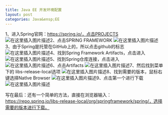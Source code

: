 ```yaml
---
title: Java EE 开发环境配置
layout: post
categories: Java&ensp;EE
---
```




1、进入Spring官网：https://spring.io/，点击PROJECTS
![在这里插入图片描述](https://img-blog.csdnimg.cn/20200210104311350.png?x-oss-process=image/watermark,type_ZmFuZ3poZW5naGVpdGk,shadow_10,text_aHR0cHM6Ly9ibG9nLmNzZG4ubmV0L3FxXzQxNDIyNDQ4,size_16,color_FFFFFF,t_70)2、点击SPRING FRAMEWORK
![在这里插入图片描述](https://img-blog.csdnimg.cn/20200210104406745.png?x-oss-process=image/watermark,type_ZmFuZ3poZW5naGVpdGk,shadow_10,text_aHR0cHM6Ly9ibG9nLmNzZG4ubmV0L3FxXzQxNDIyNDQ4,size_16,color_FFFFFF,t_70)3、由于Spring是托管在GitHub上的，所以点击github的标志
![在这里插入图片描述](https://img-blog.csdnimg.cn/20200210104549988.png?x-oss-process=image/watermark,type_ZmFuZ3poZW5naGVpdGk,shadow_10,text_aHR0cHM6Ly9ibG9nLmNzZG4ubmV0L3FxXzQxNDIyNDQ4,size_16,color_FFFFFF,t_70)4、找到Spring Framework Artifacts，点击进入
![在这里插入图片描述](https://img-blog.csdnimg.cn/20200210104756310.png?x-oss-process=image/watermark,type_ZmFuZ3poZW5naGVpdGk,shadow_10,text_aHR0cHM6Ly9ibG9nLmNzZG4ubmV0L3FxXzQxNDIyNDQ4,size_16,color_FFFFFF,t_70)5、找到Spring仓库连接，点击进入
![在这里插入图片描述](https://img-blog.csdnimg.cn/20200210104847866.png?x-oss-process=image/watermark,type_ZmFuZ3poZW5naGVpdGk,shadow_10,text_aHR0cHM6Ly9ibG9nLmNzZG4ubmV0L3FxXzQxNDIyNDQ4,size_16,color_FFFFFF,t_70)6、点击Artifacts
![在这里插入图片描述](https://img-blog.csdnimg.cn/20200210104904578.png?x-oss-process=image/watermark,type_ZmFuZ3poZW5naGVpdGk,shadow_10,text_aHR0cHM6Ly9ibG9nLmNzZG4ubmV0L3FxXzQxNDIyNDQ4,size_16,color_FFFFFF,t_70)7、然后找到菜单下的 libs-release-local选项
![在这里插入图片描述](https://img-blog.csdnimg.cn/20200210105915448.png?x-oss-process=image/watermark,type_ZmFuZ3poZW5naGVpdGk,shadow_10,text_aHR0cHM6Ly9ibG9nLmNzZG4ubmV0L3FxXzQxNDIyNDQ4,size_16,color_FFFFFF,t_70)8、找到需要的版本，鼠标右键选择Natlve Browser
![在这里插入图片描述](https://img-blog.csdnimg.cn/20200210110606966.png?x-oss-process=image/watermark,type_ZmFuZ3poZW5naGVpdGk,shadow_10,text_aHR0cHM6Ly9ibG9nLmNzZG4ubmV0L3FxXzQxNDIyNDQ4,size_16,color_FFFFFF,t_70)9、点击第一个进行下载
![在这里插入图片描述](https://img-blog.csdnimg.cn/2020021011071192.png?x-oss-process=image/watermark,type_ZmFuZ3poZW5naGVpdGk,shadow_10,text_aHR0cHM6Ly9ibG9nLmNzZG4ubmV0L3FxXzQxNDIyNDQ4,size_16,color_FFFFFF,t_70)

写在最后：还有一个简单的方法，直接在浏览器输入：https://repo.spring.io/libs-release-local/org/springframework/spring/，选择需要的版本进行下载。


